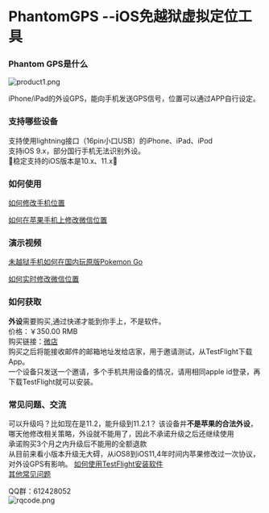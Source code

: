 # PhantomGPS --iOS免越狱虚拟定位工具
### Phantom GPS是什么
![product1.png](http://upload-images.jianshu.io/upload_images/5872815-dc2dc69e4028d067.png?imageMogr2/auto-orient/strip%7CimageView2/2/w/1240)

iPhone/iPad的外设GPS，能向手机发送GPS信号，位置可以通过APP自行设定。
### 支持哪些设备
支持使用lightning接口（16pin小口USB）的iPhone、iPad、iPod<br>
支持iOS 9.x，部分国行手机无法识别外设。<br>
&#x1F534;稳定支持的iOS版本是10.x、11.x&#x1F534;<br>



### 如何使用
[如何修改手机位置](https://jingyan.baidu.com/article/4b07be3ca7a77c48b380f334.html)

[如何在苹果手机上修改微信位置](https://jingyan.baidu.com/article/4b07be3ca7a77c48b380f334.html)
### 演示视频
[未越狱手机如何在国内玩原版Pokemon Go](http://player.youku.com/embed/XMjcxMjE0MjYzNg==)

[如何实时修改微信位置](http://player.youku.com/embed/XMjcwODc2NzAzNg==)
### 如何获取
**外设**需要购买,通过快递才能到你手上，不是软件。
<br>
价格：￥350.00 RMB<br>
购买链接：[微店](http://weidian.com/i/2209894493?ifr=itemdetail&wfr=c)
<br>
购买之后将能接收邮件的邮箱地址发给店家，用于邀请测试，从TestFlight下载App。<br>
一个设备只发送一个邀请，多个手机共用设备的情况，请用相同apple id登录，再下载TestFlight就可以安装。
### 常见问题、交流
可以升级吗？比如现在是11.2，能升级到11.2.1？
该设备并**不是苹果的合法外设**，哪天他修改相关策略，外设就不能用了，因此不承诺升级之后还继续使用<br>
承诺购买3个月之内升级后不能用的全额退款<br>
从目前来看小版本升级无大碍，从iOS8到iOS11,4年时间内苹果修改过一次协议，对外设GPS有影响。
[如何使用TestFlight安装软件](https://jingyan.baidu.com/article/63f23628276e1d0209ab3d10.html)<br>
[其他常见问题](https://github.com/phantomgps/phantomgps.github.io/blob/master/faq.md)

QQ群：612428052<br>
![rqcode.png](http://upload-images.jianshu.io/upload_images/5872815-efba5722342dc399.png?imageMogr2/auto-orient/strip%7CimageView2/2/w/1240)
